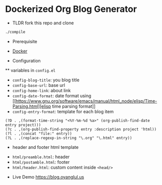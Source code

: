 # Dockerized Org Blog Generator

* TLDR
fork this repo and clone

```sh
./compile
```

* Prerequisite
 - [Docker](https://www.docker.com/get-started)

* Configuration

** variables in `config.el`

- `config-blog-title`: you blog title
- `config-base-url`: base url
- `config-home-link`: about link
- `config-date-format`: date format using [[https://www.gnu.org/software/emacs/manual/html_node/elisp/Time-Parsing.html][elisp time parsing format]]
- `config-entry-format`: template for each blog item
```elisp
(?D . ,(format-time-string "<%Y-%m-%d %a>" (org-publish-find-date entry project)))
(?c . ,(org-publish-find-property entry :description project 'html))
(?l . ,(concat "file:" entry))
(?L . ,(replace-regexp-in-string "\.org" "\.html" entry))
```

* header and footer html template
- `html/preamble.html`: header
- `html/postamble.html`: footer
- `html/header.html`: custom content inside `<head/>`

* Live Demo
https://blog.oyanglul.us
